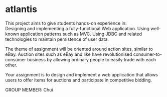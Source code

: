 # atlantis

This project aims to give students hands-on experience in:  
Designing and implementing a fully-functional Web application. Using well-known application patterns such as MVC. Using JDBC and related technologies to maintain persistence of user data. 

The theme of assignment will be oriented around action sites, similar to eBay. Auction sites such as eBay and like have revolutionised consumer-to-consumer business by allowing ordinary people to easily trade with each other. 

Your assignment is to design and implement a web application that allows users to offer items for auctions and participate in competitive bidding.

GROUP MEMBER:
Chui